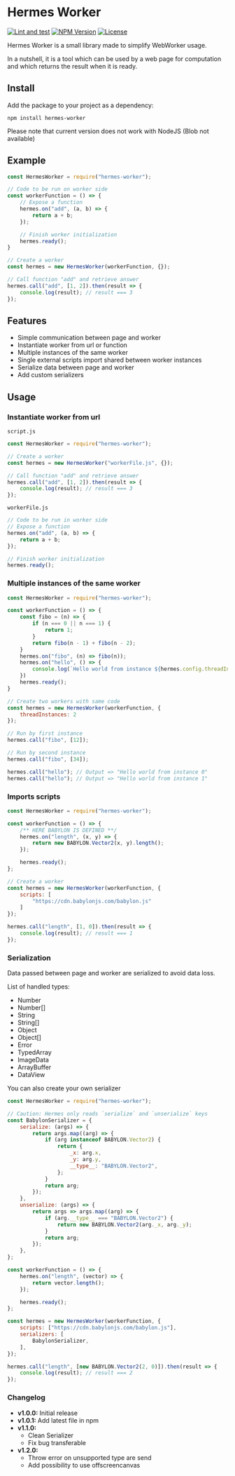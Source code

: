 # Hermes Worker

[![Lint and test](https://github.com/wanadev/hermes-worker/workflows/Lint%20and%20test/badge.svg)](https://github.com/wanadev/hermes-worker/actions)
[![NPM Version](https://img.shields.io/npm/v/hermes-worker.svg)](https://www.npmjs.com/package/hermes-worker)
[![License](https://img.shields.io/npm/l/hermes-worker.svg)](https://github.com/wanadev/hermes-worker/LICENSE)

Hermes Worker is a small library made to simplify WebWorker usage.

In a nutshell, it is a tool which can be used by a web page for computation and which returns the result when it is ready.

## Install

Add the package to your project as a dependency:

    npm install hermes-worker

Please note that current version does not work with NodeJS (Blob not available)

## Example

```js
const HermesWorker = require("hermes-worker");

// Code to be run on worker side
const workerFunction = () => {
    // Expose a function
    hermes.on("add", (a, b) => {
        return a + b;
    });

    // Finish worker initialization
    hermes.ready();
}

// Create a worker
const hermes = new HermesWorker(workerFunction, {});

// Call function "add" and retrieve answer
hermes.call("add", [1, 2]).then(result => {
    console.log(result); // result === 3
});
```

## Features

- Simple communication between page and worker
- Instantiate worker from url or function
- Multiple instances of the same worker
- Single external scripts import shared between worker instances
- Serialize data between page and worker
- Add custom serializers

## Usage

### Instantiate worker from url

`script.js`
```js
const HermesWorker = require("hermes-worker");

// Create a worker
const hermes = new HermesWorker("workerFile.js", {});

// Call function "add" and retrieve answer
hermes.call("add", [1, 2]).then(result => {
    console.log(result); // result === 3
});
```
`workerFile.js` 
```js
// Code to be run in worker side
// Expose a function
hermes.on("add", (a, b) => {
    return a + b;
});

// Finish worker initialization
hermes.ready();
```

### Multiple instances of the same worker

```js
const HermesWorker = require("hermes-worker");

const workerFunction = () => {
    const fibo = (n) => {
        if (n === 0 || n === 1) {
            return 1;
        }
        return fibo(n - 1) + fibo(n - 2);
    }
    hermes.on("fibo", (n) => fibo(n));
    hermes.on("hello", () => {
        console.log(`Hello world from instance ${hermes.config.threadInstance}`)
    })
    hermes.ready();
}

// Create two workers with same code
const hermes = new HermesWorker(workerFunction, {
    threadInstances: 2
});

// Run by first instance
hermes.call("fibo", [12]);

// Run by second instance
hermes.call("fibo", [34]);

hermes.call("hello"); // Output => "Hello world from instance 0"
hermes.call("hello"); // Output => "Hello world from instance 1"
```

### Imports scripts

```js
const HermesWorker = require("hermes-worker");

const workerFunction = () => {
    /** HERE BABYLON IS DEFINED **/
    hermes.on("length", (x, y) => {
        return new BABYLON.Vector2(x, y).length();
    });

    hermes.ready();
};

// Create a worker
const hermes = new HermesWorker(workerFunction, {
    scripts: [
        "https://cdn.babylonjs.com/babylon.js"
    ]
});

hermes.call("length", [1, 0]).then(result => {
    console.log(result); // result === 1
});
```

### Serialization

Data passed between page and worker are serialized to avoid data loss.

List of handled types:
- Number
- Number[]
- String
- String[]
- Object
- Object[]
- Error
- TypedArray
- ImageData
- ArrayBuffer
- DataView

You can also create your own serializer

```js
const HermesWorker = require("hermes-worker");

// Caution: Hermes only reads `serialize` and `unserialize` keys
const BabylonSerializer = {
    serialize: (args) => {
        return args.map((arg) => {
            if (arg instanceof BABYLON.Vector2) {
                return {
                    _x: arg.x,
                    _y: arg.y,
                    __type__: "BABYLON.Vector2",
                };
            }
            return arg;
        });
    },
    unserialize: (args) => {
        return args => args.map((arg) => {
            if (arg.__type__ === "BABYLON.Vector2") {
                return new BABYLON.Vector2(arg._x, arg._y);
            }
            return arg;
        });
    },
};

const workerFunction = () => {
    hermes.on("length", (vector) => {
        return vector.length();
    });

    hermes.ready();
};

const hermes = new HermesWorker(workerFunction, {
    scripts: ["https://cdn.babylonjs.com/babylon.js"],
    serializers: [
        BabylonSerializer,
    ],
});

hermes.call("length", [new BABYLON.Vector2(2, 0)]).then(result => {
    console.log(result); // result === 2
});
```


### Changelog

* **v1.0.0:** Initial release
* **v1.0.1:** Add latest file in npm
* **v1.1.0:** 
    * Clean Serializer
    * Fix bug transferable
* **v1.2.0:** 
    * Throw error on unsupported type are send
    * Add possibility to use offscreencanvas
